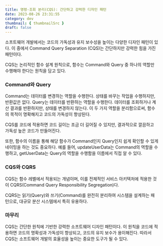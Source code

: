 ```yaml
---
title: 명령-조회 분리(CQS): 간단하고 강력한 디자인 패턴
date: 2023-08-26 23:31:55
category: dev
thumbnail: { thumbnailSrc }
draft: false
---
```


소프트웨어 개발에서는 코드의 가독성과 유지 보수성을 높이는 다양한 디자인 패턴이 있다. 이 중에서 Command Query Separation (CQS)는 간단하지만 강력한 힘을 가진 패턴이다.

CQS는 논리적인 함수 설계 원칙으로, 함수는 Command와 Query 중 하나의 역할만 수행해야 한다는 원칙을 담고 있다.

### Command와 Query

Command는 데이터를 변경하는 역할을 수행한다. 상태를 바꾸는 작업을 수행하지만, 반환값은 없다.
Query는 데이터를 반환하는 역할을 수행한다. 데이터를 조회하거나 계산 결과를 반환하지만, 상태를 변경하지 않는다.
이 두 가지 역할을 분리함으로써, 함수의 목적이 명확해지고 코드의 가독성이 향상된다.

CQS를 코드에 적용하면 코드 길이는 조금 더 길어질 수 있지만, 결과적으로 깔끔하고 가독성 높은 코드가 만들어진다.

또한, 함수의 이름을 통해 해당 함수가 Command인지 Query인지 쉽게 확인할 수 있게 네이밍을 하는 것도 중요하다. 예를 들어, updateUserData는 Command의 역할을 수행하고, getUserData는 Query의 역할을 수행함을 이름에서 직접 알 수 있다.

### CQS와 CQRS

CQS는 함수 레벨에서 적용되는 개념이며, 이를 전체적인 서비스 아키텍처에 적용한 것이 CQRS(Command Query Responsibility Segregation)다.

CQRS는 읽기(Query)와 쓰기(Command)를 완전히 분리하여 시스템을 설계하는 패턴으로, 대규모 분산 시스템에서 특히 유용하다.

### 마무리

CQS는 간단한 원칙에 기반한 강력한 소프트웨어 디자인 패턴이다. 이 원칙을 코드에 적용하면 코드의 명확성과 가독성이 향상되고, 코드의 유지 보수가 용이해진다. 따라서 CQS는 소프트웨어 개발의 효율성을 높이는 중요한 도구가 될 수 있다.
